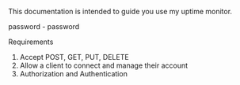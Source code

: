 This documentation is intended to guide you use my uptime monitor.

password - password

Requirements
1) Accept POST, GET, PUT, DELETE
2) Allow a client to connect and manage their account
3) Authorization and Authentication